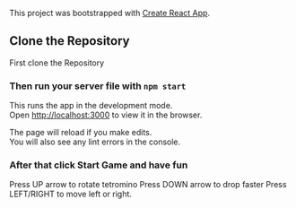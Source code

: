 This project was bootstrapped with [Create React App](https://github.com/facebook/create-react-app).

## Clone the Repository

First clone the Repository

### Then run your server file with `npm start`

This runs the app in the development mode.<br />
Open [http://localhost:3000](http://localhost:3000) to view it in the browser.

The page will reload if you make edits.<br />
You will also see any lint errors in the console.

### After that click Start Game and have fun

Press UP arrow to rotate tetromino
Press DOWN arrow to drop faster
Press LEFT/RIGHT to move left or right.
